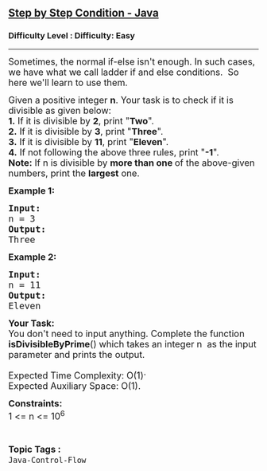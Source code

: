 <h2><a href="https://www.geeksforgeeks.org/problems/step-by-step-condition-java/1?page=8&status=unsolved&sortBy=accuracy">Step by Step Condition - Java</a></h2><h3>Difficulty Level : Difficulty: Easy</h3><hr><div class="problems_problem_content__Xm_eO"><p><span style="font-size: 18px;">Sometimes, the normal if-else isn't enough. In such cases, we have what we call ladder if and else conditions.&nbsp; So here we'll learn to use them.</span></p>
<p><span style="font-size: 18px;">Given a positive integer <strong>n</strong>. Your task is to check if it is divisible as given below:<br><strong>1.</strong> If it is divisible by <strong>2</strong>, print "<strong>Two</strong>".<br><strong>2.</strong> If it is divisible by <strong>3</strong>, print "<strong>Three</strong>".<br><strong>3.</strong> If it is divisible by <strong>11</strong>, print "<strong>Eleven</strong>".<br><strong>4.</strong> If not following the above three rules, print "<strong>-1</strong>".<br><strong>Note:</strong> If n is divisible by <strong>more than one </strong>of the above-given numbers, print the <strong>largest</strong> one.</span></p>
<p><strong><span style="font-size: 18px;">Example 1:</span></strong></p>
<pre><span style="font-size: 18px;"><strong>Input:</strong>
n = 3</span>
<span style="font-size: 18px;"><strong>Output:</strong>
Three
</span></pre>
<p><strong><span style="font-size: 18px;">Example 2:</span></strong></p>
<pre><span style="font-size: 18px;"><strong>Input:</strong>
n = 11</span>
<span style="font-size: 18px;"><strong>Output:</strong>
Eleven</span></pre>
<p><span style="font-size: 18px;"><strong>Your Task:</strong><br>You don't need to input anything. Complete the function <strong>isDivisibleByPrime</strong>() which takes an integer n&nbsp; as the input parameter and prints the output.</span></p>
<p><span style="font-size: 18px;"><span>Expected Time Complexity: O(1</span><span style="font-size: 18px; font-family: -apple-system, BlinkMacSystemFont, 'Segoe UI', Roboto, Oxygen, Ubuntu, Cantarell, 'Open Sans', 'Helvetica Neue', sans-serif;">)</span><span style="vertical-align: super; font-size: 18px; font-family: -apple-system, BlinkMacSystemFont, 'Segoe UI', Roboto, Oxygen, Ubuntu, Cantarell, 'Open Sans', 'Helvetica Neue', sans-serif;">.<br></span><span>Expected Auxiliary Space: O(1).</span></span></p>
<p><span style="font-size: 18px;"><strong>Constraints:</strong><br>1 &lt;= n &lt;= 10<sup>6</sup></span></p></div><br><p><span style=font-size:18px><strong>Topic Tags : </strong><br><code>Java-Control-Flow</code>&nbsp;